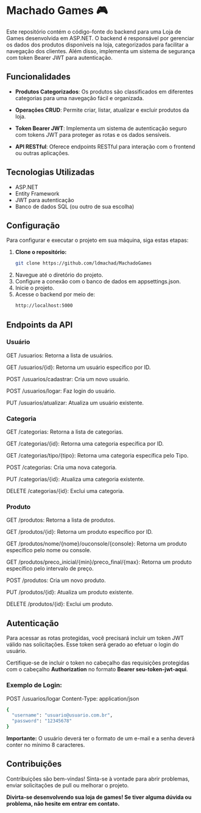 # Machado Games 🎮 

Este repositório contém o código-fonte do backend para uma Loja de Games desenvolvida em ASP.NET. O backend é responsável por gerenciar os dados dos produtos disponíveis na loja, categorizados para facilitar a navegação dos clientes. Além disso, implementa um sistema de segurança com token Bearer JWT para autenticação.

## Funcionalidades

- **Produtos Categorizados**: Os produtos são classificados em diferentes categorias para uma navegação fácil e organizada.

- **Operações CRUD**: Permite criar, listar, atualizar e excluir produtos da loja.

- **Token Bearer JWT**: Implementa um sistema de autenticação seguro com tokens JWT para proteger as rotas e os dados sensíveis.

- **API RESTful**: Oferece endpoints RESTful para interação com o frontend ou outras aplicações.

## Tecnologias Utilizadas

- ASP.NET
- Entity Framework
- JWT para autenticação
- Banco de dados SQL (ou outro de sua escolha)

## Configuração

Para configurar e executar o projeto em sua máquina, siga estas etapas:

1. **Clone o repositório:**
   ```bash
   git clone https://github.com/ldmachad/MachadoGames
   ```
2. Navegue até o diretório do projeto.
3. Configure a conexão com o banco de dados em appsettings.json.
4. Inicie o projeto.
5. Acesse o backend por meio de:
   ```bash
   http://localhost:5000
   ```

## Endpoints da API

### Usuário

GET /usuarios: Retorna a lista de usuários.

GET /usuarios/{id}: Retorna um usuário específico por ID.

POST /usuarios/cadastrar: Cria um novo usuário.

POST /usuarios/logar: Faz login do usuário.

PUT /usuarios/atualizar: Atualiza um usuário existente.

### Categoria

GET /categorias: Retorna a lista de categorias.

GET /categorias/{id}: Retorna uma categoria específica por ID.

GET /categorias/tipo/{tipo}: Retorna uma categoria específica pelo Tipo.

POST /categorias: Cria uma nova categoria.

PUT /categorias/{id}: Atualiza uma categoria existente.

DELETE /categorias/{id}: Exclui uma categoria.

### Produto

GET /produtos: Retorna a lista de produtos.

GET /produtos/{id}: Retorna um produto específico por ID.

GET /produtos/nome/{nome}/ouconsole/{console}: Retorna um produto específico pelo nome ou console.

GET /produtos/preco_inicial/{min}/preco_final/{max}: Retorna um produto específico pelo intervalo de preço.

POST /produtos: Cria um novo produto.

PUT /produtos/{id}: Atualiza um produto existente.

DELETE /produtos/{id}: Exclui um produto.

## Autenticação

Para acessar as rotas protegidas, você precisará incluir um token JWT válido nas solicitações. Esse token será gerado ao efetuar o login do usuário.

Certifique-se de incluir o token no cabeçalho das requisições protegidas com o cabeçalho **Authorization** no formato **Bearer seu-token-jwt-aqui**.

### Exemplo de Login:

POST /usuarios/logar
Content-Type: application/json

``` bash
{
  "username": "usuario@usuario.com.br",
  "password": "12345678"
}
```
**Importante:** O usuário deverá ter o formato de um e-mail e a senha deverá conter no mínimo 8 caracteres.

## Contribuições

Contribuições são bem-vindas! Sinta-se à vontade para abrir problemas, enviar solicitações de pull ou melhorar o projeto.

**Divirta-se desenvolvendo sua loja de games! Se tiver alguma dúvida ou problema, não hesite em entrar em contato.**
